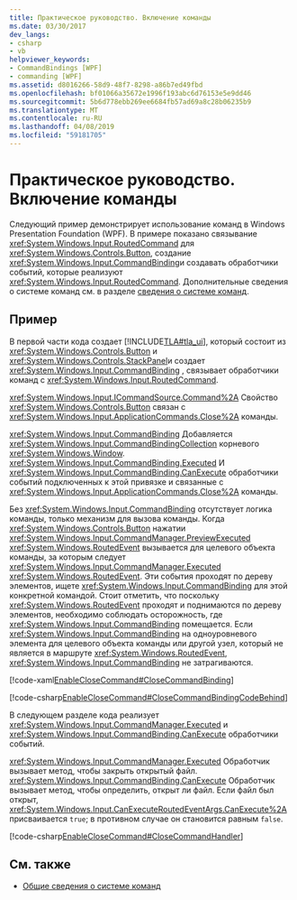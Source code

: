 ```yaml
---
title: Практическое руководство. Включение команды
ms.date: 03/30/2017
dev_langs:
- csharp
- vb
helpviewer_keywords:
- CommandBindings [WPF]
- commanding [WPF]
ms.assetid: d8016266-58d9-48f7-8298-a86b7ed49fbd
ms.openlocfilehash: bf01066a35672e1996f193abc6d76153e5e9dd46
ms.sourcegitcommit: 5b6d778ebb269ee6684fb57ad69a8c28b06235b9
ms.translationtype: MT
ms.contentlocale: ru-RU
ms.lasthandoff: 04/08/2019
ms.locfileid: "59181705"
---
```

# <a name="how-to-enable-a-command"></a>Практическое руководство. Включение команды
Следующий пример демонстрирует использование команд в Windows Presentation Foundation (WPF).  В примере показано связывание <xref:System.Windows.Input.RoutedCommand> для <xref:System.Windows.Controls.Button>, создание <xref:System.Windows.Input.CommandBinding>и создавать обработчики событий, которые реализуют <xref:System.Windows.Input.RoutedCommand>.  Дополнительные сведения о системе команд см. в разделе [сведения о системе команд](commanding-overview.md).  
  
## <a name="example"></a>Пример  
 В первой части кода создает [!INCLUDE[TLA#tla_ui](../../../../includes/tlasharptla-ui-md.md)], который состоит из <xref:System.Windows.Controls.Button> и <xref:System.Windows.Controls.StackPanel>и создает <xref:System.Windows.Input.CommandBinding> , связывает обработчики команд с <xref:System.Windows.Input.RoutedCommand>.  
  
 <xref:System.Windows.Input.ICommandSource.Command%2A> Свойство <xref:System.Windows.Controls.Button> связан с <xref:System.Windows.Input.ApplicationCommands.Close%2A> команды.  
  
 <xref:System.Windows.Input.CommandBinding> Добавляется <xref:System.Windows.Input.CommandBindingCollection> корневого <xref:System.Windows.Window>. <xref:System.Windows.Input.CommandBinding.Executed> И <xref:System.Windows.Input.CommandBinding.CanExecute> обработчики событий подключенных к этой привязке и связанные с <xref:System.Windows.Input.ApplicationCommands.Close%2A> команды.  
  
 Без <xref:System.Windows.Input.CommandBinding> отсутствует логика команды, только механизм для вызова команды.  Когда <xref:System.Windows.Controls.Button> нажатии <xref:System.Windows.Input.CommandManager.PreviewExecuted> <xref:System.Windows.RoutedEvent> вызывается для целевого объекта команды, за которым следует <xref:System.Windows.Input.CommandManager.Executed> <xref:System.Windows.RoutedEvent>.  Эти события проходят по дереву элементов, ищете <xref:System.Windows.Input.CommandBinding> для этой конкретной командой.  Стоит отметить, что поскольку <xref:System.Windows.RoutedEvent> проходят и поднимаются по дереву элементов, необходимо соблюдать осторожность, где <xref:System.Windows.Input.CommandBinding> помещается.   Если <xref:System.Windows.Input.CommandBinding> на одноуровневого элемента для целевого объекта команды или другой узел, который не является в маршруте <xref:System.Windows.RoutedEvent>, <xref:System.Windows.Input.CommandBinding> не затрагиваются.  
  
 [!code-xaml[EnableCloseCommand#CloseCommandBinding](~/samples/snippets/csharp/VS_Snippets_Wpf/EnableCloseCommand/CSharp/Window1.xaml#closecommandbinding)]  
  
 [!code-csharp[EnableCloseCommand#CloseCommandBindingCodeBehind](~/samples/snippets/csharp/VS_Snippets_Wpf/EnableCloseCommand/CSharp/Window1.xaml.cs#closecommandbindingcodebehind)]
   
  
 В следующем разделе кода реализует <xref:System.Windows.Input.CommandManager.Executed> и <xref:System.Windows.Input.CommandBinding.CanExecute> обработчики событий.  
  
 <xref:System.Windows.Input.CommandManager.Executed> Обработчик вызывает метод, чтобы закрыть открытый файл.  <xref:System.Windows.Input.CommandBinding.CanExecute> Обработчик вызывает метод, чтобы определить, открыт ли файл.  Если файл был открыт, <xref:System.Windows.Input.CanExecuteRoutedEventArgs.CanExecute%2A> присваивается `true`; в противном случае он становится равным `false`.  
  
 [!code-csharp[EnableCloseCommand#CloseCommandHandler](~/samples/snippets/csharp/VS_Snippets_Wpf/EnableCloseCommand/CSharp/Window1.xaml.cs#closecommandhandler)]
   
  
## <a name="see-also"></a>См. также

- [Общие сведения о системе команд](commanding-overview.md)
